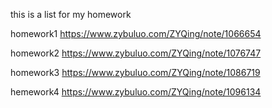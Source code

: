 this is a list for my homework

homework1   https://www.zybuluo.com/ZYQing/note/1066654


homework2   https://www.zybuluo.com/ZYQing/note/1076747


homework3   https://www.zybuluo.com/ZYQing/note/1086719


hemework4   https://www.zybuluo.com/ZYQing/note/1096134
